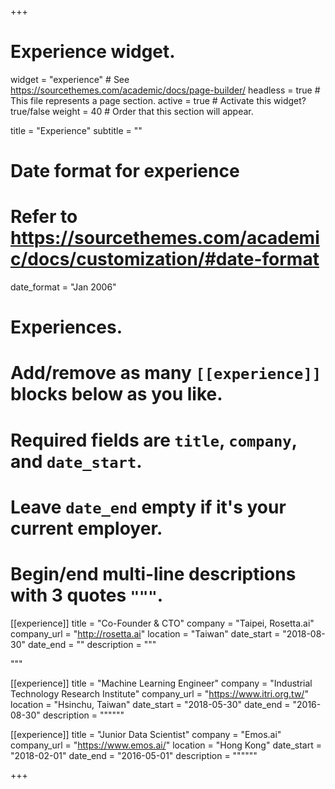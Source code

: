 +++
# Experience widget.
widget = "experience"  # See https://sourcethemes.com/academic/docs/page-builder/
headless = true  # This file represents a page section.
active = true  # Activate this widget? true/false
weight = 40  # Order that this section will appear.

title = "Experience"
subtitle = ""

# Date format for experience
#   Refer to https://sourcethemes.com/academic/docs/customization/#date-format
date_format = "Jan 2006"

# Experiences.
#   Add/remove as many `[[experience]]` blocks below as you like.
#   Required fields are `title`, `company`, and `date_start`.
#   Leave `date_end` empty if it's your current employer.
#   Begin/end multi-line descriptions with 3 quotes `"""`.
[[experience]]
  title = "Co-Founder & CTO"
  company = "Taipei, Rosetta.ai"
  company_url = "http://rosetta.ai"
  location = "Taiwan"
  date_start = "2018-08-30"
  date_end = ""
  description = """
  <!-- Responsibilities include:
  
  * Analysing
  * Modelling
  * Deploying -->
  """

[[experience]]
  title = "Machine Learning Engineer"
  company = "Industrial Technology Research Institute"
  company_url = "https://www.itri.org.tw/"
  location = "Hsinchu, Taiwan"
  date_start = "2018-05-30"
  date_end = "2016-08-30"
  description = """"""

[[experience]]
  title = "Junior Data Scientist"
  company = "Emos.ai"
  company_url = "https://www.emos.ai/"
  location = "Hong Kong"
  date_start = "2018-02-01"
  date_end = "2016-05-01"
  description = """"""  

+++

